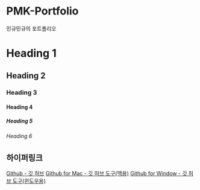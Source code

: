 PMK-Portfolio
=============

민규민규의 포트폴리오


# Heading 1
## Heading 2
### Heading 3
#### Heading 4
##### Heading 5
###### Heading 6

## 하이퍼링크
[Github - 깃 허브](http://github.com)
[Github for Mac - 깃 허브 도구(맥용)](http://mac.github.com)
[Github for Window - 깃 허브 도구(윈도우용)](http://windows.github.com)
